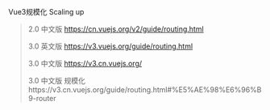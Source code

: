 Vue3规模化  Scaling up



> 2.0 中文版 https://cn.vuejs.org/v2/guide/routing.html
>
> 3.0 英文版 https://v3.vuejs.org/guide/routing.html
>
> 3.0 中文版 https://v3.cn.vuejs.org/
>
> 3.0 中文版 规模化https://v3.cn.vuejs.org/guide/routing.html#%E5%AE%98%E6%96%B9-router